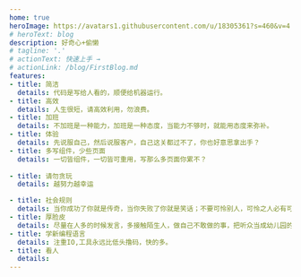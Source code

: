 ```yaml
---
home: true
heroImage: https://avatars1.githubusercontent.com/u/18305361?s=460&v=4
# heroText: blog
description: 好奇心+偷懒
# tagline: '.'
# actionText: 快速上手 →
# actionLink: /blog/FirstBlog.md
features:
- title: 简洁
  details: 代码是写给人看的，顺便给机器运行。
- title: 高效
  details: 人生很短，请高效利用，勿浪费。
- title: 加班
  details: 不加班是一种能力，加班是一种态度，当能力不够时，就能用态度来弥补。
- title: 体验
  details: 先说服自己，然后说服客户，自己这关都过不了，你也好意思拿出手？
- title: 多写组件，少些页面
  details: 一切皆组件，一切皆可重用，写那么多页面你累不？
   
- title: 请勿贪玩
  details: 越努力越幸运

- title: 社会规则
  details: 当你成功了你就是传奇，当你失败了你就是笑话；不要可怜别人，可怜之人必有可恨之处；再苦再累不要去说，因为没人会同情；   
- title: 厚脸皮
  details: 尽量在人多的时候发言，多接触陌生人，做自己不敢做的事，把听众当成幼儿园的小朋友。
- title: 学新编程语言
  details: 注重IO,工具永远比低头撸码，快的多。 
- title: 看人
  details: 
---
```

